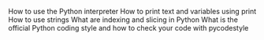 How to use the Python interpreter
How to print text and variables using print
How to use strings
What are indexing and slicing in Python
What is the official Python coding style and how to check your code with pycodestyle
